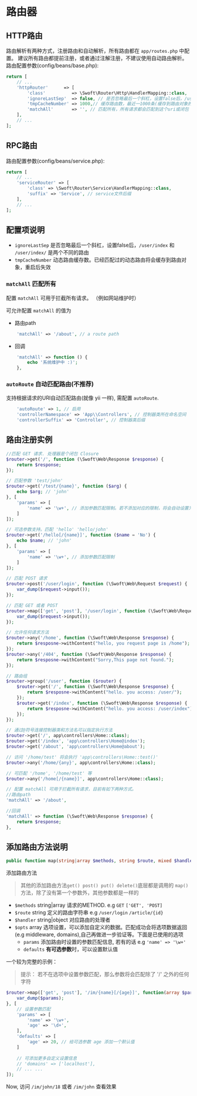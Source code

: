 # 路由器

## HTTP路由
路由解析有两种方式，注册路由和自动解析，所有路由都在 `app/routes.php` 中配置。
建议所有路由都提前注册，或者通过注解注册，不建议使用自动路由解析。路由配置参数\(config/beans/base.php\):

```php
return [
    // ...
    'httpRouter'      => [
        'class'          => \Swoft\Router\Http\HandlerMapping::class,
        'ignoreLastSep'  => false, // 是否忽略最后一个斜杠，设置false后，/user/index和/user/index/是两个不同的路由
        'tmpCacheNumber' => 1000,// 缓存路由数，最近一1000条(缓存到路由对象的，重启后失效，只会缓存动态路由)
        'matchAll'       => '', // 匹配所有，所有请求都会匹配到这个uri或闭包
    ],
    // ...
];


```

## RPC路由
路由配置参数\(config/beans/service.php\):

```php
return [
    // ...
    'serviceRouter' => [
        'class' => \Swoft\Router\Service\HandlerMapping::class,
        'suffix' => 'Service', // service文件后缀
    ],
    // ...
];

```

## 配置项说明

- `ignoreLastSep`  是否忽略最后一个斜杠，设置false后，`/user/index` 和 `/user/index/` 是两个不同的路由
- `tmpCacheNumber`  动态路由缓存数。已经匹配过的动态路由将会缓存到路由对象，重启后失效

### `matchAll` 匹配所有

配置 `matchAll` 可用于拦截所有请求。 （例如网站维护时）

可允许配置 `matchAll` 的值为 

- 路由path

```php
    'matchAll' => '/about', // a route path
```

- 回调

```php 
    'matchAll' => function () {
        echo '系统维护中 :)';
    },
```

### `autoRoute` 自动匹配路由(不推荐)

支持根据请求的URI自动匹配路由(就像 yii 一样), 需配置 `autoRoute`. 

```php 
    'autoRoute' => 1, // 启用
    'controllerNamespace' => 'App\\Controllers', // 控制器类所在命名空间
    'controllerSuffix' => 'Controller', // 控制器类后缀
```

## 路由注册实例

```php
//匹配 GET 请求. 处理器是个闭包 Closure
$router->get('/', function (\Swoft\Web\Response $response) {
    return $response;
});

// 匹配参数 'test/john'
$router->get('/test/{name}', function ($arg) {
    echo $arg; // 'john'
}, [
    'params' => [
        'name' => '\w+', // 添加参数匹配限制。若不添加对应的限制，将会自动设置为匹配除了'/'外的任何字符
    ]
]);

// 可选参数支持。匹配 'hello' 'hello/john'
$router->get('/hello[/{name}]', function ($name = 'No') {
    echo $name; // 'john'
}, [
    'params' => [
        'name' => '\w+', // 添加参数匹配限制
    ]
]);

// 匹配 POST 请求
$router->post('/user/login', function (\Swoft\Web\Request $request) {
    var_dump($request->input());
});

// 匹配 GET 或者 POST
$router->map(['get', 'post'], '/user/login', function (\Swoft\Web\Request $request) {
    var_dump($request->input());
});

// 允许任何请求方法
$router->any('/home', function (\Swoft\Web\Response $response) {
    return $resposne->withContent("hello, you request page is /home");
});
$router->any('/404', function (\Swoft\Web\Response $response) {
    return $resposne->withContent("Sorry,This page not found.");
});

// 路由组
$router->group('/user', function ($router) {
    $router->get('/', function (\Swoft\Web\Response $response) {
        return $resposne->withContent("hello. you access: /user/");
    });
    $router->get('/index', function (\Swoft\Web\Response $response) {
        return $resposne->withContent("hello. you access: /user/index");
    });
});

// 通过@符号连接控制器类和方法名可以指定执行方法
$router->get('/', app\controllers\Home::class);
$router->get('/index', 'app\controllers\Home@index');
$router->get('/about', 'app\controllers\Home@about');

// 访问 '/home/test' 将会执行 'app\controllers\Home::test()'
$router->any('/home/{any}', app\controllers\Home::class);

// 可匹配 '/home', '/home/test' 等
$router->any('/home[/{name}]', app\controllers\Home::class);

// 配置 matchAll 可用于拦截所有请求，目前有如下两种方式。
//路由path
'matchAll' => '/about',

//回调
'matchAll' => function (\Swoft\Web\Response $response) {
    return $response;
},
```

## 添加路由方法说明

```php
public function map(string|array $methods, string $route, mixed $handler, array $opts = [])
```

添加路由方法

> 其他的添加路由方法`get() post() put() delete()`底层都是调用的 `map()` 方法，除了没有第一个参数外，其他参数都是一样的

- `$methods` string|array 请求的METHOD. e.g `GET` `['GET', 'POST]`
- `$route` string 定义的路由字符串 e.g `/user/login` `/article/{id}`
- `$handler` string|object 对应路由的处理者
- `$opts` array 选项设置，可以添加自定义的数据。匹配成功会将选项数据返回(e.g middleware, domains),自己再做进一步验证等。下面是已使用的选项
    - `params` 添加路由时设置的参数匹配信息, 若有的话 e.g `'name' => '\w+'`
    - `defaults` **有可选参数**时，可以设置默认值

一个较为完整的示例：

> 提示： 若不在选项中设置参数匹配，那么参数将会匹配除了 '/' 之外的任何字符

```php
$router->map(['get', 'post'], '/im/{name}[/{age}]', function(array $params) {
    var_dump($params);
}, [
    // 设置参数匹配
    'params' => [
        'name' => '\w+',
        'age' => '\d+',
    ],
    'defaults' => [
        'age' => 20, // 给可选参数 age 添加一个默认值
    ]
    
    // 可添加更多自定义设置信息
    // 'domains' => ['localhost'],
    // ... ...
]);
```

Now, 访问 `/im/john/18` 或者 `/im/john` 查看效果

